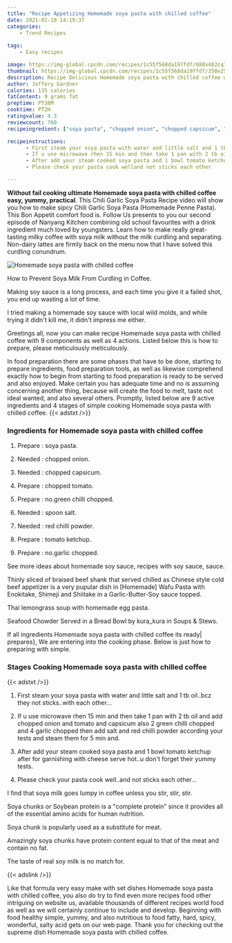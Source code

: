 ```yaml
---
title: "Recipe Appetizing Homemade soya pasta with chilled coffee"
date: 2021-02-10 14:19:37
categories:
    - Trend Recipes
    
tags:
    - Easy recipes

image: https://img-global.cpcdn.com/recipes/1c55f568da197fdf/680x482cq70/homemade-soya-pasta-with-chilled-coffee-recipe-main-photo.jpg
thumbnail: https://img-global.cpcdn.com/recipes/1c55f568da197fdf/350x250cq70/homemade-soya-pasta-with-chilled-coffee-recipe-main-photo.jpg
description: Recipe Delicious Homemade soya pasta with chilled coffee with 9 ingredients and 4 stages of easy cooking.
author: Jeffery Gardner
calories: 135 calories
fatContent: 9 grams fat
preptime: PT38M
cooktime: PT2H
ratingvalue: 4.3
reviewcount: 760
recipeingredient: ["soya pasta", "chopped onion", "chopped capsicum", "chopped tomato", "nogreen chilli chopped", "spoon salt", "red chilli powder", "tomato ketchup", "nogarlic chopped"]

recipeinstructions: 
      - First steam your soya pasta with water and little salt and 1 tb oilbcz they not stickswith each other 
      - If u use microwave rhen 15 min and then take 1 pan with 2 tb oil and add chopped onion and tomato and capsicum also 2 green chilli chopped and 4 garlic chopped then add salt and red chilli powder according your tests and steam them for 5 min and 
      - After add your steam cooked soya pasta and 1 bowl tomato ketchup after for garnishing with cheese serve hotu dont forget their yummy tests 
      - Please check your pasta cook welland not sticks each other

---
```




**Without fail cooking ultimate Homemade soya pasta with chilled coffee easy, yummy, practical**. This Chili Garlic Soya Pasta Recipe video will show you how to make sipcy Chili Garlic Soya Pasta (Homemade Penne Pasta). This Bon Appetit comfort food is. Follow Us presents to you our second episode of Nanyang Kitchen combining old school favourites with a drink ingredient much loved by youngsters. Learn how to make really great-tasting milky coffee with soya milk without the milk curdling and separating. Non-dairy lattes are firmly back on the menu now that I have solved this curdling conundrum.


![Homemade soya pasta with chilled coffee](https://img-global.cpcdn.com/recipes/1c55f568da197fdf/680x482cq70/homemade-soya-pasta-with-chilled-coffee-recipe-main-photo.jpg "Homemade soya pasta with chilled coffee")



How to Prevent Soya Milk From Curdling in Coffee.

Making soy sauce is a long process, and each time you give it a failed shot, you end up wasting a lot of time.

I tried making a homemade soy sauce with local wild molds, and while trying it didn&#39;t kill me, it didn&#39;t impress me either.


Greetings all, now you can make recipe Homemade soya pasta with chilled coffee with 9 components as well as 4 actions. Listed below this is how to prepare, please meticulously meticulously.

In food preparation there are some phases that have to be done, starting to prepare ingredients, food preparation tools, as well as likewise comprehend exactly how to begin from starting to food preparation is ready to be served and also enjoyed. Make certain you has adequate time and no is assuming concerning another thing, because will create the food to melt, taste not ideal wanted, and also several others. Promptly, listed below are 9 active ingredients and 4 stages of simple cooking Homemade soya pasta with chilled coffee.
{{< adstxt />}}

### Ingredients for Homemade soya pasta with chilled coffee


1. Prepare  : soya pasta.

1. Needed  : chopped onion.

1. Needed  : chopped capsicum.

1. Prepare  : chopped tomato.

1. Prepare  : no.green chilli chopped.

1. Needed  : spoon salt.

1. Needed  : red chilli powder.

1. Prepare  : tomato ketchup.

1. Prepare  : no.garlic chopped.


See more ideas about homemade soy sauce, recipes with soy sauce, sauce.

Thinly sliced of braised beef shank that served chilled as Chinese style cold beef appetizer is a very pupular dish in [Homemade] Wafu Pasta with Enokitake, Shimeji and Shiitake in a Garlic-Butter-Soy sauce topped.

Thai lemongrass soup with homemade egg pasta.

Seafood Chowder Served in a Bread Bowl by kura_kura in Soups &amp; Stews.


If all ingredients Homemade soya pasta with chilled coffee its ready| prepares}, We are entering into the cooking phase. Below is just how to preparing with simple.

### Stages Cooking Homemade soya pasta with chilled coffee

{{< adstxt />}}


1. First steam your soya pasta with water and little salt and 1 tb oil..bcz they not sticks..with each other...



1. If u use microwave rhen 15 min and then take 1 pan with 2 tb oil and add chopped onion and tomato and capsicum also 2 green chilli chopped and 4 garlic chopped then add salt and red chilli powder according your tests and steam them for 5 min and.



1. After add your steam cooked soya pasta and 1 bowl tomato ketchup after for garnishing with cheese serve hot..u don&#39;t forget their yummy tests.



1. Please check your pasta cook well..and not sticks each other...




I find that soya milk goes lumpy in coffee unless you stir, stir, stir.

Soya chunks or Soybean protein is a &#34;complete protein&#34; since it provides all of the essential amino acids for human nutrition.

Soya chunk is popularly used as a substitute for meat.

Amazingly soya chunks have protein content equal to that of the meat and contain no fat.

The taste of real soy milk is no match for.


{{< adslink />}}

Like that formula very easy make with set dishes Homemade soya pasta with chilled coffee, you also do try to find even more recipes food other intriguing on website us, available thousands of different recipes world food as well as we will certainly continue to include and develop. Beginning with food healthy simple, yummy, and also nutritious to food fatty, hard, spicy, wonderful, salty acid gets on our web page. Thank you for checking out the supreme dish Homemade soya pasta with chilled coffee.
